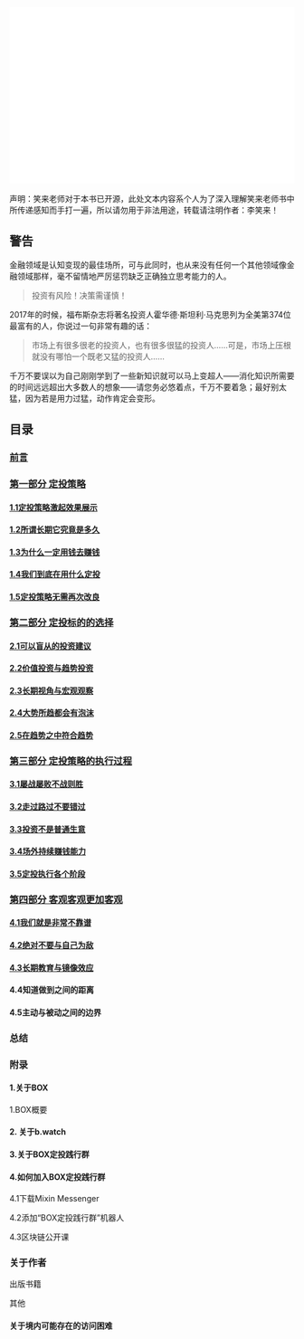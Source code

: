 ![coverimage](assets/images/coverimage.gif)

声明：笑来老师对于本书已开源，此处文本内容系个人为了深入理解笑来老师书中所传递感知而手打一遍，所以请勿用于非法用途，转载请注明作者：李笑来！

## 警告

金融领域是认知变现的最佳场所，可与此同时，也从来没有任何一个其他领域像金融领域那样，毫不留情地严厉惩罚缺乏正确独立思考能力的人。

> 投资有风险！决策需谨慎！

2017年的时候，福布斯杂志将著名投资人霍华德·斯坦利·马克思列为全美第374位最富有的人，你说过一句非常有趣的话：

> 市场上有很多很老的投资人，也有很多很猛的投资人……可是，市场上压根就没有哪怕一个既老又猛的投资人……

千万不要误以为自己刚刚学到了一些新知识就可以马上变超人——消化知识所需要的时间远远超出大多数人的想象——请您务必悠着点，千万不要着急；最好别太猛，因为若是用力过猛，动作肯定会变形。


## 目录

### [前言](./preface.md "《定投改变命运》（第三版）20220111完成")

### [第一部分 定投策略](./chapter01.html "《定投改变命运》（第三版）20220111完成")

#### [1.1定投策略激起效果展示](./chapter01-1.html "《定投改变命运》（第三版）20220111完成")

#### [1.2所谓长期它究竟是多久](./chapter01-2.html "《定投改变命运》（第三版）20220112完成")

#### [1.3为什么一定用钱去赚钱](./chapter01-3.html "《定投改变命运》（第三版）20220112完成")

#### [1.4我们到底在用什么定投](./chapter01-4.html "《定投改变命运》（第三版）20220112完成")

#### [1.5定投策略无需再次改良](./chapter01-5.html "《定投改变命运》（第三版）20220113完成")

### [第二部分 定投标的的选择](./chapter02.html "《定投改变命运》（第三版）20220113完成")

#### [2.1可以盲从的投资建议](./chapter02-1.html "《定投改变命运》（第三版）20220114完成")

#### [2.2价值投资与趋势投资](./chapter02-2.html "《定投改变命运》（第三版）20220114完成")

#### [2.3长期视角与宏观观察](./chapter02-3.html "《定投改变命运》（第三版）20220115完成")

#### [2.4大势所趋都会有泡沫](./chapter02-4.html "《定投改变命运》（第三版）20220116完成")

#### [2.5在趋势之中符合趋势](./chapter02-5.html "《定投改变命运》（第三版）20220116完成")

### [第三部分 定投策略的执行过程](./chapter03.html "《定投改变命运》（第三版）20220116完成")

#### [3.1屡战屡败不战则胜](./chapter03-1.html "《定投改变命运》（第三版）20220117完成")

#### [3.2走过路过不要错过](./chapter03-2.html "《定投改变命运》（第三版）20220118完成")

#### [3.3投资不是普通生意](./chapter03-3.html "《定投改变命运》（第三版）20220118完成")

#### [3.4场外持续赚钱能力](./chapter03-4.html "《定投改变命运》（第三版）20220119完成")

#### [3.5定投执行各个阶段](./chapter03-5.html "《定投改变命运》（第三版）20220120完成")

### [第四部分 客观客观更加客观](./chapter04.html "《定投改变命运》（第三版）20220120完成")

#### [4.1我们就是非常不靠谱](./chapter04-1.html "《定投改变命运》（第三版）20220121完成")

#### [4.2绝对不要与自己为敌](./chapter04-2.html "《定投改变命运》（第三版）20220122完成")

#### [4.3长期教育与镜像效应](./chapter04-3.html "《定投改变命运》（第三版）20220122完成")

#### 4.4知道做到之间的距离

#### 4.5主动与被动之间的边界

### 总结

### 附录

#### 1.关于BOX

1.BOX概要

#### 2. 关于b.watch

#### 3.关于BOX定投践行群

#### 4.如何加入BOX定投践行群

4.1下载Mixin Messenger

4.2添加“BOX定投践行群”机器人

4.3区块链公开课

### 关于作者

出版书籍

其他

#### 关于境内可能存在的访问困难


